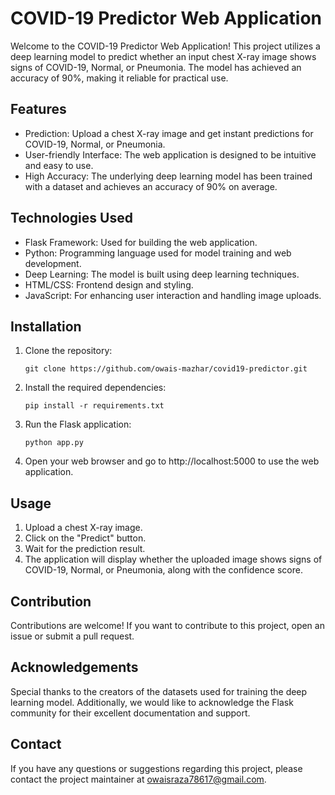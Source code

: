 # COVID-19 Predictor Web Application

Welcome to the COVID-19 Predictor Web Application! This project utilizes a deep learning model to predict whether an input chest X-ray image shows signs of COVID-19, Normal, or Pneumonia. The model has achieved an accuracy of 90%, making it reliable for practical use.

## Features

- Prediction: Upload a chest X-ray image and get instant predictions for COVID-19, Normal, or Pneumonia.
- User-friendly Interface: The web application is designed to be intuitive and easy to use.
- High Accuracy: The underlying deep learning model has been trained with a dataset and achieves an accuracy of 90% on average.

## Technologies Used

- Flask Framework: Used for building the web application.
- Python: Programming language used for model training and web development.
- Deep Learning: The model is built using deep learning techniques.
- HTML/CSS: Frontend design and styling.
- JavaScript: For enhancing user interaction and handling image uploads.

## Installation

1. Clone the repository:

   ```
   git clone https://github.com/owais-mazhar/covid19-predictor.git
   ```

2. Install the required dependencies:

   ```
   pip install -r requirements.txt
   ```

3. Run the Flask application:

   ```
   python app.py
   ```

4. Open your web browser and go to http://localhost:5000 to use the web application.

## Usage

1. Upload a chest X-ray image.
2. Click on the "Predict" button.
3. Wait for the prediction result.
4. The application will display whether the uploaded image shows signs of COVID-19, Normal, or Pneumonia, along with the confidence score.

## Contribution

Contributions are welcome! If you want to contribute to this project, open an issue or submit a pull request.

## Acknowledgements

Special thanks to the creators of the datasets used for training the deep learning model. Additionally, we would like to acknowledge the Flask community for their excellent documentation and support.

## Contact

If you have any questions or suggestions regarding this project, please contact the project maintainer at owaisraza78617@gmail.com.
```
